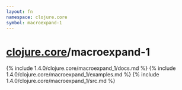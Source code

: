 ```yaml
---
layout: fn
namespace: clojure.core
symbol: macroexpand-1
---
```


# [clojure.core](../)/macroexpand-1

{% include 1.4.0/clojure.core/macroexpand_1/docs.md %}
{% include 1.4.0/clojure.core/macroexpand_1/examples.md %}
{% include 1.4.0/clojure.core/macroexpand_1/src.md %}

